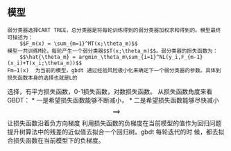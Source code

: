 ## 模型

    弱分类器选择CART TREE，总分类器是将每轮训练得到的弱分类器加权求和得到的。模型最终可描述为：
        $$F_m(x) = \sum_{m=1}^MT(x;\theta_m)$$
    模型一共训练M轮，每轮产生一个弱分类器$$T(x;\theta_m)$$。弱分类器的损失函数为：
        $$\hat{\theta_m} = argmin_\theta_m\sum_{i=1}^NL(y_i,F_{m-1}(x_i)+T(x_i;\theta_m))$$
    Fm−1(x)  为当前的模型，gbdt 通过经验风险极小化来确定下一个弱分类器的参数。具体到损失函数本身的选择也就是L的
选择，有平方损失函数，0-1损失函数，对数损失函数。
    从损失函数角度来看GBDT：
    * 一是希望损失函数能够不断减小，
    * 二是希望损失函数能够尽快减小 $$\implies$$ 让损失函数沿着负方向梯度
    利用损失函数的负梯度在当前模型的值作为回归问题提升树算法中的残差的近似值去拟合一个回归树。gbdt 每轮迭代的时
候，都去拟合损失函数在当前模型下的负梯度。
